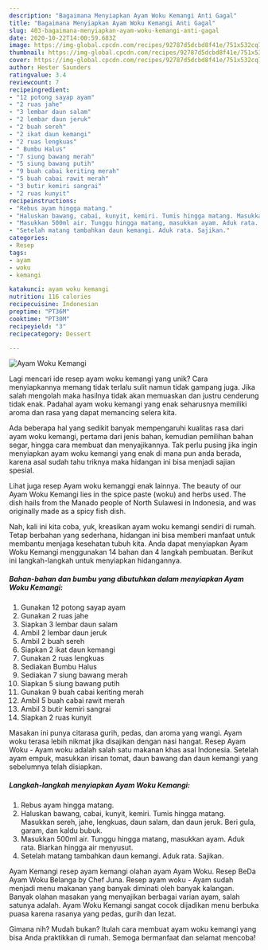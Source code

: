 ```yaml
---
description: "Bagaimana Menyiapkan Ayam Woku Kemangi Anti Gagal"
title: "Bagaimana Menyiapkan Ayam Woku Kemangi Anti Gagal"
slug: 403-bagaimana-menyiapkan-ayam-woku-kemangi-anti-gagal
date: 2020-10-22T14:00:59.683Z
image: https://img-global.cpcdn.com/recipes/92787d5dcbd8f41e/751x532cq70/ayam-woku-kemangi-foto-resep-utama.jpg
thumbnail: https://img-global.cpcdn.com/recipes/92787d5dcbd8f41e/751x532cq70/ayam-woku-kemangi-foto-resep-utama.jpg
cover: https://img-global.cpcdn.com/recipes/92787d5dcbd8f41e/751x532cq70/ayam-woku-kemangi-foto-resep-utama.jpg
author: Hester Saunders
ratingvalue: 3.4
reviewcount: 7
recipeingredient:
- "12 potong sayap ayam"
- "2 ruas jahe"
- "3 lembar daun salam"
- "2 lembar daun jeruk"
- "2 buah sereh"
- "2 ikat daun kemangi"
- "2 ruas lengkuas"
- " Bumbu Halus"
- "7 siung bawang merah"
- "5 siung bawang putih"
- "9 buah cabai keriting merah"
- "5 buah cabai rawit merah"
- "3 butir kemiri sangrai"
- "2 ruas kunyit"
recipeinstructions:
- "Rebus ayam hingga matang."
- "Haluskan bawang, cabai, kunyit, kemiri. Tumis hingga matang. Masukkan sereh, jahe, lengkuas, daun salam, dan daun jeruk. Beri gula, garam, dan kaldu bubuk."
- "Masukkan 500ml air. Tunggu hingga matang, masukkan ayam. Aduk rata. Biarkan hingga air menyusut."
- "Setelah matang tambahkan daun kemangi. Aduk rata. Sajikan."
categories:
- Resep
tags:
- ayam
- woku
- kemangi

katakunci: ayam woku kemangi 
nutrition: 116 calories
recipecuisine: Indonesian
preptime: "PT36M"
cooktime: "PT30M"
recipeyield: "3"
recipecategory: Dessert

---
```



![Ayam Woku Kemangi](https://img-global.cpcdn.com/recipes/92787d5dcbd8f41e/751x532cq70/ayam-woku-kemangi-foto-resep-utama.jpg)

Lagi mencari ide resep ayam woku kemangi yang unik? Cara menyiapkannya memang tidak terlalu sulit namun tidak gampang juga. Jika salah mengolah maka hasilnya tidak akan memuaskan dan justru cenderung tidak enak. Padahal ayam woku kemangi yang enak seharusnya memiliki aroma dan rasa yang dapat memancing selera kita.

Ada beberapa hal yang sedikit banyak mempengaruhi kualitas rasa dari ayam woku kemangi, pertama dari jenis bahan, kemudian pemilihan bahan segar, hingga cara membuat dan menyajikannya. Tak perlu pusing jika ingin menyiapkan ayam woku kemangi yang enak di mana pun anda berada, karena asal sudah tahu triknya maka hidangan ini bisa menjadi sajian spesial.

Lihat juga resep Ayam woku kemanggi enak lainnya. The beauty of our Ayam Woku Kemangi lies in the spice paste (woku) and herbs used. The dish hails from the Manado people of North Sulawesi in Indonesia, and was originally made as a spicy fish dish.


Nah, kali ini kita coba, yuk, kreasikan ayam woku kemangi sendiri di rumah. Tetap berbahan yang sederhana, hidangan ini bisa memberi manfaat untuk membantu menjaga kesehatan tubuh kita. Anda dapat menyiapkan Ayam Woku Kemangi menggunakan 14 bahan dan 4 langkah pembuatan. Berikut ini langkah-langkah untuk menyiapkan hidangannya.

<!--inarticleads1-->

##### Bahan-bahan dan bumbu yang dibutuhkan dalam menyiapkan Ayam Woku Kemangi:

1. Gunakan 12 potong sayap ayam
1. Gunakan 2 ruas jahe
1. Siapkan 3 lembar daun salam
1. Ambil 2 lembar daun jeruk
1. Ambil 2 buah sereh
1. Siapkan 2 ikat daun kemangi
1. Gunakan 2 ruas lengkuas
1. Sediakan  Bumbu Halus
1. Sediakan 7 siung bawang merah
1. Siapkan 5 siung bawang putih
1. Gunakan 9 buah cabai keriting merah
1. Ambil 5 buah cabai rawit merah
1. Ambil 3 butir kemiri sangrai
1. Siapkan 2 ruas kunyit


Masakan ini punya citarasa gurih, pedas, dan aroma yang wangi. Ayam woku terasa lebih nikmat jika disajikan dengan nasi hangat. Resep Ayam Woku - Ayam woku adalah salah satu makanan khas asal Indonesia. Setelah ayam empuk, masukkan irisan tomat, daun bawang dan daun kemangi yang sebelumnya telah disiapkan. 

<!--inarticleads2-->

##### Langkah-langkah menyiapkan Ayam Woku Kemangi:

1. Rebus ayam hingga matang.
1. Haluskan bawang, cabai, kunyit, kemiri. Tumis hingga matang. Masukkan sereh, jahe, lengkuas, daun salam, dan daun jeruk. Beri gula, garam, dan kaldu bubuk.
1. Masukkan 500ml air. Tunggu hingga matang, masukkan ayam. Aduk rata. Biarkan hingga air menyusut.
1. Setelah matang tambahkan daun kemangi. Aduk rata. Sajikan.


Ayam Kemangi resep ayam kemangi olahan ayam Ayam Woku. Resep BeDa Ayam Woku Belanga by Chef Juna. Resep ayam woku - Ayam sudah menjadi menu makanan yang banyak diminati oleh banyak kalangan. Banyak olahan masakan yang menyajikan berbagai varian ayam, salah satunya adalah. Ayam Woku Kemangi sangat cocok dijadikan menu berbuka puasa karena rasanya yang pedas, gurih dan lezat. 

Gimana nih? Mudah bukan? Itulah cara membuat ayam woku kemangi yang bisa Anda praktikkan di rumah. Semoga bermanfaat dan selamat mencoba!
